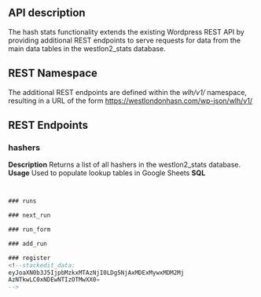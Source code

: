 


## API description
The hash stats functionality extends the existing Wordpress REST API by providing additional REST endpoints to serve requests for data from the main data tables in the westlon2_stats database.  

## REST Namespace
The additional REST endpoints are defined within the *wlh/v1/* namespace, resulting in a URL of the form 
https://westlondonhasn.com/wp-json/wlh/v1/

## REST Endpoints

### hashers
**Description**
Returns a list of all hashers in the  westlon2_stats database.
**Usage**
Used to populate lookup tables in Google Sheets
**SQL**
```SQL


### runs

### next_run 

### run_form

### add_run

### register
<!--stackedit_data:
eyJoaXN0b3J5IjpbMzkxMTAzNjI0LDg5NjAxMDExMywxMDM2Mj
AzNTkwLC0xNDEwNTIzOTMwXX0=
-->